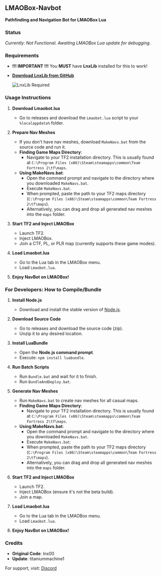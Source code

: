 ## LMAOBox-Navbot
**Pathfinding and Navigation Bot for LMAOBox Lua**

### Status
*Currently: Not Functional. Awaiting LMAOBox Lua update for debugging.*

### Requirements
- **!!! IMPORTANT !!!** You **MUST** have **LnxLib** installed for this to work! 
- **[Download LnxLib from GitHub](https://github.com/lnx00/Lmaobox-Library/releases/latest)**
  
  ![LnxLib Required](https://dummyimage.com/600x200/ff0000/ffffff&text=YOU+MUST+HAVE+LNXLIB+INSTALLED!)

### Usage Instructions

1. **Download Lmaobot.lua**
   - Go to releases and download the `Lmaobot.lua` script to your `%localappdata%` folder.

2. **Prepare Nav Meshes**
   - If you don't have nav meshes, download `MakeNavs.bat` from the source code and run it.
   - **Finding Game Maps Directory**:
     - Navigate to your TF2 installation directory. This is usually found at `C:\Program Files (x86)\Steam\steamapps\common\Team Fortress 2\tf\maps`.
   - **Using MakeNavs.bat**:
     - Open the command prompt and navigate to the directory where you downloaded `MakeNavs.bat`.
     - Execute `MakeNavs.bat`.
     - When prompted, paste the path to your TF2 maps directory (`C:\Program Files (x86)\Steam\steamapps\common\Team Fortress 2\tf\maps`).
     - Alternatively, you can drag and drop all generated nav meshes into the `maps` folder.

3. **Start TF2 and Inject LMAOBox**
   - Launch TF2.
   - Inject LMAOBox.
   - Join a CTF, PL, or PLR map (currently supports these game modes).

4. **Load Lmaobot.lua**
   - Go to the Lua tab in the LMAOBox menu.
   - Load `Lmaobot.lua`.

5. **Enjoy NavBot on LMAOBox!**

### For Developers: How to Compile/Bundle

1. **Install Node.js**
   - Download and install the stable version of [Node.js](https://nodejs.org/).

2. **Download Source Code**
   - Go to releases and download the source code (zip).
   - Unzip it to any desired location.

3. **Install LuaBundle**
   - Open the **Node.js command prompt**.
   - Execute: `npm install luabundle`.

4. **Run Batch Scripts**
   - Run `Bundle.bat` and wait for it to finish.
   - Run `BundleAndDeploy.bat`.

5. **Generate Nav Meshes**
   - Run `MakeNavs.bat` to create nav meshes for all casual maps.
   - **Finding Game Maps Directory**:
     - Navigate to your TF2 installation directory. This is usually found at `C:\Program Files (x86)\Steam\steamapps\common\Team Fortress 2\tf\maps`.
   - **Using MakeNavs.bat**:
     - Open the command prompt and navigate to the directory where you downloaded `MakeNavs.bat`.
     - Execute `MakeNavs.bat`.
     - When prompted, paste the path to your TF2 maps directory (`C:\Program Files (x86)\Steam\steamapps\common\Team Fortress 2\tf\maps`).
     - Alternatively, you can drag and drop all generated nav meshes into the `maps` folder.

6. **Start TF2 and Inject LMAOBox**
   - Launch TF2.
   - Inject LMAOBox (ensure it's not the beta build).
   - Join a map.

7. **Load Lmaobot.lua**
   - Go to the Lua tab in the LMAOBox menu.
   - Load `Lmaobot.lua`.

8. **Enjoy NavBot on LMAOBox!**

### Credits
- **Original Code**: Inx00
- **Update**: titaniummachine1

For support, visit: [Discord](https://dsc.gg/rosnehook)

